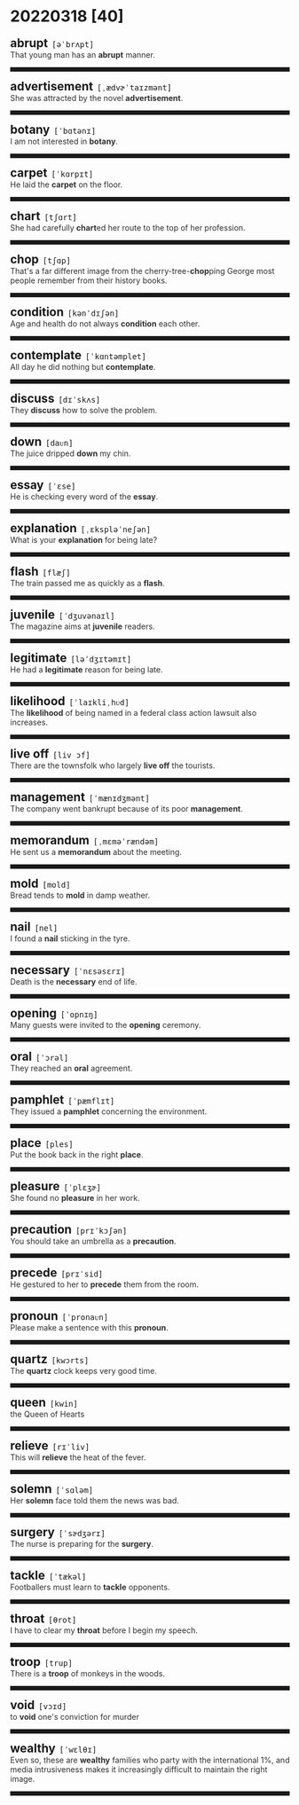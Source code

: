 <style>
/*不显示details的三角符号*/
details > summary::marker {
    display: none;
    content: none;
}
/*去掉外边框*/
details summary{
    outline:none;
    cursor:pointer;/*鼠标放上去之后变成手型*/
}
/*去掉前面默认的小黑三角*/
details summary::-webkit-details-marker{
    display:none; 
}
</style>
# 20220318 [40]  

<div style="display: flex;align-items: baseline;">
    <h2 style="margin-bottom: 0;margin-top: 0">abrupt</h2>
    <p style="padding:0 .5em; margin: 0;font-family: monospace;">[əˈbrʌpt]</p>
    <p class="interpretation_14027" style="display:none ;padding:0 .5em; margin: 0; white-space: nowrap;overflow: hidden;text-overflow: ellipsis;">adj. 突然的；唐突的；粗鲁无礼的；不连贯的；陡峭的</p>
</div>
<details class="details_14027">
    <summary style="color: #303030;">That young man has an <strong>abrupt</strong> manner.</summary>
    那个年轻人举止粗鲁。
</details>
<hr style="padding-bottom: 0.5em;" />


<div style="display: flex;align-items: baseline;">
    <h2 style="margin-bottom: 0;margin-top: 0">advertisement</h2>
    <p style="padding:0 .5em; margin: 0;font-family: monospace;">[ˌædvɚˈtaɪzmənt]</p>
    <p class="interpretation_14027" style="display:none ;padding:0 .5em; margin: 0; white-space: nowrap;overflow: hidden;text-overflow: ellipsis;">n. 广告</p>
</div>
<details class="details_14027">
    <summary style="color: #303030;">She was attracted by the novel <strong>advertisement</strong>.</summary>
    她被这新颖的广告吸引住了。
</details>
<hr style="padding-bottom: 0.5em;" />


<div style="display: flex;align-items: baseline;">
    <h2 style="margin-bottom: 0;margin-top: 0">botany</h2>
    <p style="padding:0 .5em; margin: 0;font-family: monospace;">[ˈbɑtənɪ]</p>
    <p class="interpretation_14027" style="display:none ;padding:0 .5em; margin: 0; white-space: nowrap;overflow: hidden;text-overflow: ellipsis;">n. 植物学</p>
</div>
<details class="details_14027">
    <summary style="color: #303030;">I am not interested in <strong>botany</strong>.</summary>
    我对植物学不感兴趣。
</details>
<hr style="padding-bottom: 0.5em;" />


<div style="display: flex;align-items: baseline;">
    <h2 style="margin-bottom: 0;margin-top: 0">carpet</h2>
    <p style="padding:0 .5em; margin: 0;font-family: monospace;">[ˈkɑrpɪt]</p>
    <p class="interpretation_14027" style="display:none ;padding:0 .5em; margin: 0; white-space: nowrap;overflow: hidden;text-overflow: ellipsis;">n. 地毯</p>
</div>
<details class="details_14027">
    <summary style="color: #303030;">He laid the <strong>carpet</strong> on the floor.</summary>
    他把地毯铺在地面上。
</details>
<hr style="padding-bottom: 0.5em;" />


<div style="display: flex;align-items: baseline;">
    <h2 style="margin-bottom: 0;margin-top: 0">chart</h2>
    <p style="padding:0 .5em; margin: 0;font-family: monospace;">[tʃɑrt]</p>
    <p class="interpretation_14027" style="display:none ;padding:0 .5em; margin: 0; white-space: nowrap;overflow: hidden;text-overflow: ellipsis;">n. 图表
v. 作图；记录；制定</p>
</div>
<details class="details_14027">
    <summary style="color: #303030;">She had carefully <strong>chart</strong>ed her route to the top of her profession.</summary>
    她已经认真地规划了自己通往事业顶峰的道路。
</details>
<hr style="padding-bottom: 0.5em;" />


<div style="display: flex;align-items: baseline;">
    <h2 style="margin-bottom: 0;margin-top: 0">chop</h2>
    <p style="padding:0 .5em; margin: 0;font-family: monospace;">[tʃɑp]</p>
    <p class="interpretation_14027" style="display:none ;padding:0 .5em; margin: 0; white-space: nowrap;overflow: hidden;text-overflow: ellipsis;">v. 砍；劈；剁
n. 砍；剁；排骨</p>
</div>
<details class="details_14027">
    <summary style="color: #303030;">That's a far different image from the cherry-tree-<strong>chop</strong>ping George most people remember from their history books.</summary>
    这与大多数人从历史书中记得的那个砍樱桃树的乔治形象大有出入。
</details>
<hr style="padding-bottom: 0.5em;" />


<div style="display: flex;align-items: baseline;">
    <h2 style="margin-bottom: 0;margin-top: 0">condition</h2>
    <p style="padding:0 .5em; margin: 0;font-family: monospace;">[kənˈdɪʃən]</p>
    <p class="interpretation_14027" style="display:none ;padding:0 .5em; margin: 0; white-space: nowrap;overflow: hidden;text-overflow: ellipsis;">n. 状态；条件；环境
v. 以...为条件；使达到要求；保养；护理</p>
</div>
<details class="details_14027">
    <summary style="color: #303030;">Age and health do not always <strong>condition</strong> each other.</summary>
    年龄与健康并不总是相互影响的。
</details>
<hr style="padding-bottom: 0.5em;" />


<div style="display: flex;align-items: baseline;">
    <h2 style="margin-bottom: 0;margin-top: 0">contemplate</h2>
    <p style="padding:0 .5em; margin: 0;font-family: monospace;">[ˈkɑntəmplet]</p>
    <p class="interpretation_14027" style="display:none ;padding:0 .5em; margin: 0; white-space: nowrap;overflow: hidden;text-overflow: ellipsis;">v. 注视；凝视；沉思；思忖</p>
</div>
<details class="details_14027">
    <summary style="color: #303030;">All day he did nothing but <strong>contemplate</strong>.</summary>
    他整天除了沉思外没做任何事。
</details>
<hr style="padding-bottom: 0.5em;" />


<div style="display: flex;align-items: baseline;">
    <h2 style="margin-bottom: 0;margin-top: 0">discuss</h2>
    <p style="padding:0 .5em; margin: 0;font-family: monospace;">[dɪˈskʌs]</p>
    <p class="interpretation_14027" style="display:none ;padding:0 .5em; margin: 0; white-space: nowrap;overflow: hidden;text-overflow: ellipsis;">v. 讨论；谈论</p>
</div>
<details class="details_14027">
    <summary style="color: #303030;">They <strong>discuss</strong> how to solve the problem.</summary>
    他们讨论如何解决该问题。
</details>
<hr style="padding-bottom: 0.5em;" />


<div style="display: flex;align-items: baseline;">
    <h2 style="margin-bottom: 0;margin-top: 0">down</h2>
    <p style="padding:0 .5em; margin: 0;font-family: monospace;">[daᴜn]</p>
    <p class="interpretation_14027" style="display:none ;padding:0 .5em; margin: 0; white-space: nowrap;overflow: hidden;text-overflow: ellipsis;">adv. 向下
adj. 向下的；沮丧的
prep. 沿…向下</p>
</div>
<details class="details_14027">
    <summary style="color: #303030;">The juice dripped <strong>down</strong> my chin.</summary>
    果汁顺着我的下巴滴下来。
</details>
<hr style="padding-bottom: 0.5em;" />


<div style="display: flex;align-items: baseline;">
    <h2 style="margin-bottom: 0;margin-top: 0">essay</h2>
    <p style="padding:0 .5em; margin: 0;font-family: monospace;">[ˈɛse]</p>
    <p class="interpretation_14027" style="display:none ;padding:0 .5em; margin: 0; white-space: nowrap;overflow: hidden;text-overflow: ellipsis;">n. 散文；文章；尝试；企图
v. 企图；尝试</p>
</div>
<details class="details_14027">
    <summary style="color: #303030;">He is checking every word of the <strong>essay</strong>.</summary>
    他在检查散文中的每一个字。
</details>
<hr style="padding-bottom: 0.5em;" />


<div style="display: flex;align-items: baseline;">
    <h2 style="margin-bottom: 0;margin-top: 0">explanation</h2>
    <p style="padding:0 .5em; margin: 0;font-family: monospace;">[ˌɛkspləˈneʃən]</p>
    <p class="interpretation_14027" style="display:none ;padding:0 .5em; margin: 0; white-space: nowrap;overflow: hidden;text-overflow: ellipsis;">n. 解释；说明；阐述</p>
</div>
<details class="details_14027">
    <summary style="color: #303030;">What is your <strong>explanation</strong> for being late?</summary>
    你对你的迟到怎么解释？
</details>
<hr style="padding-bottom: 0.5em;" />


<div style="display: flex;align-items: baseline;">
    <h2 style="margin-bottom: 0;margin-top: 0">flash</h2>
    <p style="padding:0 .5em; margin: 0;font-family: monospace;">[flæʃ]</p>
    <p class="interpretation_14027" style="display:none ;padding:0 .5em; margin: 0; white-space: nowrap;overflow: hidden;text-overflow: ellipsis;">v. 闪光；闪现
n. 闪光；一刹那</p>
</div>
<details class="details_14027">
    <summary style="color: #303030;">The train passed me as quickly as a <strong>flash</strong>.</summary>
    列车如闪光般地从我面前飞驰而过。
</details>
<hr style="padding-bottom: 0.5em;" />


<div style="display: flex;align-items: baseline;">
    <h2 style="margin-bottom: 0;margin-top: 0">juvenile</h2>
    <p style="padding:0 .5em; margin: 0;font-family: monospace;">[ˈdʒuvənaɪl]</p>
    <p class="interpretation_14027" style="display:none ;padding:0 .5em; margin: 0; white-space: nowrap;overflow: hidden;text-overflow: ellipsis;">adj. 青少年的；幼稚的
n. 少年</p>
</div>
<details class="details_14027">
    <summary style="color: #303030;">The magazine aims at <strong>juvenile</strong> readers.</summary>
    这本杂志以少年读者为对象。
</details>
<hr style="padding-bottom: 0.5em;" />


<div style="display: flex;align-items: baseline;">
    <h2 style="margin-bottom: 0;margin-top: 0">legitimate</h2>
    <p style="padding:0 .5em; margin: 0;font-family: monospace;">[ləˈdʒɪtəmɪt]</p>
    <p class="interpretation_14027" style="display:none ;padding:0 .5em; margin: 0; white-space: nowrap;overflow: hidden;text-overflow: ellipsis;">adj. 合法的；合理的；法律认可的
v. 使合法；认为正当</p>
</div>
<details class="details_14027">
    <summary style="color: #303030;">He had a <strong>legitimate</strong> reason for being late.</summary>
    他迟到有合理的理由。
</details>
<hr style="padding-bottom: 0.5em;" />


<div style="display: flex;align-items: baseline;">
    <h2 style="margin-bottom: 0;margin-top: 0">likelihood</h2>
    <p style="padding:0 .5em; margin: 0;font-family: monospace;">[ˈlaɪkliˌhᴜd]</p>
    <p class="interpretation_14027" style="display:none ;padding:0 .5em; margin: 0; white-space: nowrap;overflow: hidden;text-overflow: ellipsis;">n. 可能性</p>
</div>
<details class="details_14027">
    <summary style="color: #303030;">The <strong>likelihood</strong> of being named in a federal class action lawsuit also increases.</summary>
    公司在联邦集体诉讼案中被指控的可能性增加了。
</details>
<hr style="padding-bottom: 0.5em;" />


<div style="display: flex;align-items: baseline;">
    <h2 style="margin-bottom: 0;margin-top: 0">live off</h2>
    <p style="padding:0 .5em; margin: 0;font-family: monospace;">[liv ɔf]</p>
    <p class="interpretation_14027" style="display:none ;padding:0 .5em; margin: 0; white-space: nowrap;overflow: hidden;text-overflow: ellipsis;">phrase. 住在...外；以…为食；靠...生活</p>
</div>
<details class="details_14027">
    <summary style="color: #303030;">There are the townsfolk who largely <strong>live off</strong> the tourists.</summary>
    这里的城镇居民大部分依赖游客而生活。
</details>
<hr style="padding-bottom: 0.5em;" />


<div style="display: flex;align-items: baseline;">
    <h2 style="margin-bottom: 0;margin-top: 0">management</h2>
    <p style="padding:0 .5em; margin: 0;font-family: monospace;">[ˈmænɪdʒmənt]</p>
    <p class="interpretation_14027" style="display:none ;padding:0 .5em; margin: 0; white-space: nowrap;overflow: hidden;text-overflow: ellipsis;">n. 管理；经营</p>
</div>
<details class="details_14027">
    <summary style="color: #303030;">The company went bankrupt because of its poor <strong>management</strong>.</summary>
    那家公司管理经营不善而破产。
</details>
<hr style="padding-bottom: 0.5em;" />


<div style="display: flex;align-items: baseline;">
    <h2 style="margin-bottom: 0;margin-top: 0">memorandum</h2>
    <p style="padding:0 .5em; margin: 0;font-family: monospace;">[ˌmɛməˈrændəm]</p>
    <p class="interpretation_14027" style="display:none ;padding:0 .5em; margin: 0; white-space: nowrap;overflow: hidden;text-overflow: ellipsis;">n. 备忘录；便笺</p>
</div>
<details class="details_14027">
    <summary style="color: #303030;">He sent us a <strong>memorandum</strong> about the meeting.</summary>
    他给我们寄来了会议备忘录。
</details>
<hr style="padding-bottom: 0.5em;" />


<div style="display: flex;align-items: baseline;">
    <h2 style="margin-bottom: 0;margin-top: 0">mold</h2>
    <p style="padding:0 .5em; margin: 0;font-family: monospace;">[mold]</p>
    <p class="interpretation_14027" style="display:none ;padding:0 .5em; margin: 0; white-space: nowrap;overflow: hidden;text-overflow: ellipsis;">n. 模具；霉菌
v. 制模；塑造；发霉</p>
</div>
<details class="details_14027">
    <summary style="color: #303030;">Bread tends to <strong>mold</strong> in damp weather.</summary>
    面包在潮湿的天气里容易发霉。
</details>
<hr style="padding-bottom: 0.5em;" />


<div style="display: flex;align-items: baseline;">
    <h2 style="margin-bottom: 0;margin-top: 0">nail</h2>
    <p style="padding:0 .5em; margin: 0;font-family: monospace;">[nel]</p>
    <p class="interpretation_14027" style="display:none ;padding:0 .5em; margin: 0; white-space: nowrap;overflow: hidden;text-overflow: ellipsis;">n. 钉子；指甲
v. 钉；抓住；使固定</p>
</div>
<details class="details_14027">
    <summary style="color: #303030;">I found a <strong>nail</strong> sticking in the tyre.</summary>
    我发现轮胎上扎着一根钉子。
</details>
<hr style="padding-bottom: 0.5em;" />


<div style="display: flex;align-items: baseline;">
    <h2 style="margin-bottom: 0;margin-top: 0">necessary</h2>
    <p style="padding:0 .5em; margin: 0;font-family: monospace;">[ˈnɛsəsɛrɪ]</p>
    <p class="interpretation_14027" style="display:none ;padding:0 .5em; margin: 0; white-space: nowrap;overflow: hidden;text-overflow: ellipsis;">adj. 必需的；必要的；必然的</p>
</div>
<details class="details_14027">
    <summary style="color: #303030;">Death is the <strong>necessary</strong> end of life.</summary>
    死亡是生命必然的终结。
</details>
<hr style="padding-bottom: 0.5em;" />


<div style="display: flex;align-items: baseline;">
    <h2 style="margin-bottom: 0;margin-top: 0">opening</h2>
    <p style="padding:0 .5em; margin: 0;font-family: monospace;">[ˈopnɪŋ]</p>
    <p class="interpretation_14027" style="display:none ;padding:0 .5em; margin: 0; white-space: nowrap;overflow: hidden;text-overflow: ellipsis;">n. 开始；开口；空缺职位
adj. 开始的
v. 打开；“open”的现在分词</p>
</div>
<details class="details_14027">
    <summary style="color: #303030;">Many guests were invited to the <strong>opening</strong> ceremony.</summary>
    许多来宾应邀参加了开幕式。
</details>
<hr style="padding-bottom: 0.5em;" />


<div style="display: flex;align-items: baseline;">
    <h2 style="margin-bottom: 0;margin-top: 0">oral</h2>
    <p style="padding:0 .5em; margin: 0;font-family: monospace;">[ˈɔrəl]</p>
    <p class="interpretation_14027" style="display:none ;padding:0 .5em; margin: 0; white-space: nowrap;overflow: hidden;text-overflow: ellipsis;">adj. 口述的；口头的</p>
</div>
<details class="details_14027">
    <summary style="color: #303030;">They reached an <strong>oral</strong> agreement.</summary>
    他们达成了口头协议。
</details>
<hr style="padding-bottom: 0.5em;" />


<div style="display: flex;align-items: baseline;">
    <h2 style="margin-bottom: 0;margin-top: 0">pamphlet</h2>
    <p style="padding:0 .5em; margin: 0;font-family: monospace;">[ˈpæmflɪt]</p>
    <p class="interpretation_14027" style="display:none ;padding:0 .5em; margin: 0; white-space: nowrap;overflow: hidden;text-overflow: ellipsis;">n. 小册子</p>
</div>
<details class="details_14027">
    <summary style="color: #303030;">They issued a <strong>pamphlet</strong> concerning the environment.</summary>
    他们出了一本有关环境的小册子。
</details>
<hr style="padding-bottom: 0.5em;" />


<div style="display: flex;align-items: baseline;">
    <h2 style="margin-bottom: 0;margin-top: 0">place</h2>
    <p style="padding:0 .5em; margin: 0;font-family: monospace;">[ples]</p>
    <p class="interpretation_14027" style="display:none ;padding:0 .5em; margin: 0; white-space: nowrap;overflow: hidden;text-overflow: ellipsis;">n. 地方；方位
v. 安置；安放</p>
</div>
<details class="details_14027">
    <summary style="color: #303030;">Put the book back in the right <strong>place</strong>.</summary>
    把书放回原处。
</details>
<hr style="padding-bottom: 0.5em;" />


<div style="display: flex;align-items: baseline;">
    <h2 style="margin-bottom: 0;margin-top: 0">pleasure</h2>
    <p style="padding:0 .5em; margin: 0;font-family: monospace;">[ˈplɛʒɚ]</p>
    <p class="interpretation_14027" style="display:none ;padding:0 .5em; margin: 0; white-space: nowrap;overflow: hidden;text-overflow: ellipsis;">n. 快乐；高兴；愉快
v. 使高兴</p>
</div>
<details class="details_14027">
    <summary style="color: #303030;">She found no <strong>pleasure</strong> in her work.</summary>
    她觉得自己的工作毫无乐趣。
</details>
<hr style="padding-bottom: 0.5em;" />


<div style="display: flex;align-items: baseline;">
    <h2 style="margin-bottom: 0;margin-top: 0">precaution</h2>
    <p style="padding:0 .5em; margin: 0;font-family: monospace;">[prɪˈkɔʃən]</p>
    <p class="interpretation_14027" style="display:none ;padding:0 .5em; margin: 0; white-space: nowrap;overflow: hidden;text-overflow: ellipsis;">n. 预防；预防措施</p>
</div>
<details class="details_14027">
    <summary style="color: #303030;">You should take an umbrella as a <strong>precaution</strong>.</summary>
    你该带把伞，有备无患。
</details>
<hr style="padding-bottom: 0.5em;" />


<div style="display: flex;align-items: baseline;">
    <h2 style="margin-bottom: 0;margin-top: 0">precede</h2>
    <p style="padding:0 .5em; margin: 0;font-family: monospace;">[prɪˈsid]</p>
    <p class="interpretation_14027" style="display:none ;padding:0 .5em; margin: 0; white-space: nowrap;overflow: hidden;text-overflow: ellipsis;">v. 先于；领先；优于</p>
</div>
<details class="details_14027">
    <summary style="color: #303030;">He gestured to her to <strong>precede</strong> them from the room.</summary>
    他做手势，让她先于他们离开房间。
</details>
<hr style="padding-bottom: 0.5em;" />


<div style="display: flex;align-items: baseline;">
    <h2 style="margin-bottom: 0;margin-top: 0">pronoun</h2>
    <p style="padding:0 .5em; margin: 0;font-family: monospace;">[ˈpronaᴜn]</p>
    <p class="interpretation_14027" style="display:none ;padding:0 .5em; margin: 0; white-space: nowrap;overflow: hidden;text-overflow: ellipsis;">n. 代名词</p>
</div>
<details class="details_14027">
    <summary style="color: #303030;">Please make a sentence with this <strong>pronoun</strong>.</summary>
    请用这个代词造一个句子。
</details>
<hr style="padding-bottom: 0.5em;" />


<div style="display: flex;align-items: baseline;">
    <h2 style="margin-bottom: 0;margin-top: 0">quartz</h2>
    <p style="padding:0 .5em; margin: 0;font-family: monospace;">[kwɔrts]</p>
    <p class="interpretation_14027" style="display:none ;padding:0 .5em; margin: 0; white-space: nowrap;overflow: hidden;text-overflow: ellipsis;">n. 石英</p>
</div>
<details class="details_14027">
    <summary style="color: #303030;">The <strong>quartz</strong> clock keeps very good time.</summary>
    石英钟走得很准。
</details>
<hr style="padding-bottom: 0.5em;" />


<div style="display: flex;align-items: baseline;">
    <h2 style="margin-bottom: 0;margin-top: 0">queen</h2>
    <p style="padding:0 .5em; margin: 0;font-family: monospace;">[kwin]</p>
    <p class="interpretation_14027" style="display:none ;padding:0 .5em; margin: 0; white-space: nowrap;overflow: hidden;text-overflow: ellipsis;">n. 女王；王后</p>
</div>
<details class="details_14027">
    <summary style="color: #303030;">the Queen of Hearts</summary>
    红桃皇后
</details>
<hr style="padding-bottom: 0.5em;" />


<div style="display: flex;align-items: baseline;">
    <h2 style="margin-bottom: 0;margin-top: 0">relieve</h2>
    <p style="padding:0 .5em; margin: 0;font-family: monospace;">[rɪˈliv]</p>
    <p class="interpretation_14027" style="display:none ;padding:0 .5em; margin: 0; white-space: nowrap;overflow: hidden;text-overflow: ellipsis;">v. 减轻；缓解</p>
</div>
<details class="details_14027">
    <summary style="color: #303030;">This will <strong>relieve</strong> the heat of the fever.</summary>
    这会减轻发烧的热度。
</details>
<hr style="padding-bottom: 0.5em;" />


<div style="display: flex;align-items: baseline;">
    <h2 style="margin-bottom: 0;margin-top: 0">solemn</h2>
    <p style="padding:0 .5em; margin: 0;font-family: monospace;">[ˈsɑləm]</p>
    <p class="interpretation_14027" style="display:none ;padding:0 .5em; margin: 0; white-space: nowrap;overflow: hidden;text-overflow: ellipsis;">adj. 严肃的；庄严的；隆重的</p>
</div>
<details class="details_14027">
    <summary style="color: #303030;">Her <strong>solemn</strong> face told them the news was bad.</summary>
    她严肃的表情告诉他们那是坏消息。
</details>
<hr style="padding-bottom: 0.5em;" />


<div style="display: flex;align-items: baseline;">
    <h2 style="margin-bottom: 0;margin-top: 0">surgery</h2>
    <p style="padding:0 .5em; margin: 0;font-family: monospace;">[ˈsɚdʒərɪ]</p>
    <p class="interpretation_14027" style="display:none ;padding:0 .5em; margin: 0; white-space: nowrap;overflow: hidden;text-overflow: ellipsis;">n. 外科手术</p>
</div>
<details class="details_14027">
    <summary style="color: #303030;">The nurse is preparing for the <strong>surgery</strong>.</summary>
    护士正在做外科手术前的准备。
</details>
<hr style="padding-bottom: 0.5em;" />


<div style="display: flex;align-items: baseline;">
    <h2 style="margin-bottom: 0;margin-top: 0">tackle</h2>
    <p style="padding:0 .5em; margin: 0;font-family: monospace;">[ˈtækəl]</p>
    <p class="interpretation_14027" style="display:none ;padding:0 .5em; margin: 0; white-space: nowrap;overflow: hidden;text-overflow: ellipsis;">v. 处理；阻截
n. 用具；阻截</p>
</div>
<details class="details_14027">
    <summary style="color: #303030;">Footballers must learn to <strong>tackle</strong> opponents.</summary>
    足球队员必须学习拦截对手。
</details>
<hr style="padding-bottom: 0.5em;" />


<div style="display: flex;align-items: baseline;">
    <h2 style="margin-bottom: 0;margin-top: 0">throat</h2>
    <p style="padding:0 .5em; margin: 0;font-family: monospace;">[θrot]</p>
    <p class="interpretation_14027" style="display:none ;padding:0 .5em; margin: 0; white-space: nowrap;overflow: hidden;text-overflow: ellipsis;">n. 嗓子；咽喉</p>
</div>
<details class="details_14027">
    <summary style="color: #303030;">I have to clear my <strong>throat</strong> before I begin my speech.</summary>
    在开始演讲之前，我得先清清嗓子。
</details>
<hr style="padding-bottom: 0.5em;" />


<div style="display: flex;align-items: baseline;">
    <h2 style="margin-bottom: 0;margin-top: 0">troop</h2>
    <p style="padding:0 .5em; margin: 0;font-family: monospace;">[trup]</p>
    <p class="interpretation_14027" style="display:none ;padding:0 .5em; margin: 0; white-space: nowrap;overflow: hidden;text-overflow: ellipsis;">n. 军队（复）；部队（复）；连；队；群
v. 群集；结队；成群前行</p>
</div>
<details class="details_14027">
    <summary style="color: #303030;">There is a <strong>troop</strong> of monkeys in the woods.</summary>
    林子中有一群猴子。
</details>
<hr style="padding-bottom: 0.5em;" />


<div style="display: flex;align-items: baseline;">
    <h2 style="margin-bottom: 0;margin-top: 0">void</h2>
    <p style="padding:0 .5em; margin: 0;font-family: monospace;">[vɔɪd]</p>
    <p class="interpretation_14027" style="display:none ;padding:0 .5em; margin: 0; white-space: nowrap;overflow: hidden;text-overflow: ellipsis;">adj. 空的；缺乏的；无效的
n. 空白；空虚
v. 取消；使无效</p>
</div>
<details class="details_14027">
    <summary style="color: #303030;">to <strong>void</strong> one's conviction for murder</summary>
    使某人的谋杀罪名不成立
</details>
<hr style="padding-bottom: 0.5em;" />


<div style="display: flex;align-items: baseline;">
    <h2 style="margin-bottom: 0;margin-top: 0">wealthy</h2>
    <p style="padding:0 .5em; margin: 0;font-family: monospace;">[ˈwɛlθɪ]</p>
    <p class="interpretation_14027" style="display:none ;padding:0 .5em; margin: 0; white-space: nowrap;overflow: hidden;text-overflow: ellipsis;">adj. 富有的；富裕的</p>
</div>
<details class="details_14027">
    <summary style="color: #303030;">Even so, these are <strong>wealthy</strong> families who party with the international 1%, and media intrusiveness makes it increasingly difficult to maintain the right image.</summary>
    即便如此，这些富有的家庭仍以国际1%的比例参加派对，而媒体的侵入使得维持正确形象变得越来越困难。
</details>
<hr style="padding-bottom: 0.5em;" />

<script>
const details = document.querySelectorAll('.details_14027');
const translates = document.querySelectorAll('.interpretation_14027');

details.forEach((item, index) => item.addEventListener('toggle', () => {
    if (item.open) {
        translates[index].style.display = 'block';
    } else translates[index].style.display = 'none';
}));
</script>
